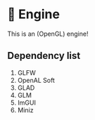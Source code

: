 # 🧊 Engine
This is an (OpenGL) engine!


## Dependency list
1. GLFW
2. OpenAL Soft
4. GLAD
5. GLM
6. ImGUI
8. Miniz
